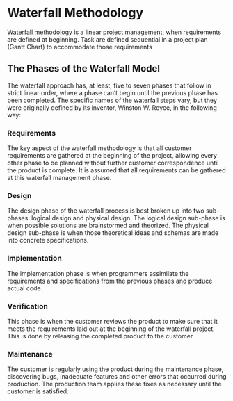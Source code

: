 # Waterfall Methodology

[Waterfall methodology](https://www.projectmanager.com/guides/waterfall-methodology)
is a linear project management, when requirements are defined at beginning. Task
are defined sequential in a project plan (Gantt Chart) to accommodate those
requirements

## The Phases of the Waterfall Model

The waterfall approach has, at least, five to seven phases that follow in strict
linear order, where a phase can’t begin until the previous phase has been
completed. The specific names of the waterfall steps vary, but they were
originally defined by its inventor, Winston W. Royce, in the following way:

### Requirements

The key aspect of the waterfall methodology is that all customer requirements
are gathered at the beginning of the project, allowing every other phase to be
planned without further customer correspondence until the product is complete.
It is assumed that all requirements can be gathered at this waterfall management
phase.

### Design

The design phase of the waterfall process is best broken up into two sub-phases:
logical design and physical design. The logical design sub-phase is when
possible solutions are brainstormed and theorized. The physical design sub-phase
is when those theoretical ideas and schemas are made into concrete
specifications.

### Implementation

The implementation phase is when programmers assimilate the requirements and
specifications from the previous phases and produce actual code.

### Verification

This phase is when the customer reviews the product to make sure that it meets
the requirements laid out at the beginning of the waterfall project. This is
done by releasing the completed product to the customer.

### Maintenance

The customer is regularly using the product during the maintenance phase,
discovering bugs, inadequate features and other errors that occurred during
production. The production team applies these fixes as necessary until the
customer is satisfied.
